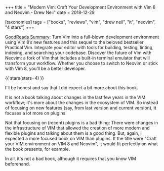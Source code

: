 +++
title = "Modern Vim: Craft Your Development Environment with Vim 8 and Neovim - Drew Neil"
date = 2018-12-29

[taxonomies]
tags = ["books", "reviews", "vim", "drew neil", "it", "neovim", "4 stars"]
+++

[GoodReads Summary](https://www.goodreads.com/book/show/36517607-modern-vim):
Turn Vim into a full-blown development environment using Vim 8’s new features
and this sequel to the beloved bestseller Practical Vim. Integrate your editor
with tools for building, testing, linting, indexing, and searching your
codebase. Discover the future of Vim with Neovim: a fork of Vim that includes
a built-in terminal emulator that will transform your workflow. Whether you
choose to switch to Neovim or stick with Vim 8, you’ll be a better developer.

<!-- more -->

{{ stars(stars=4) }}

I'll be honest and say that I did expect a bit more about this book.

It is not a book talking about changes in the last few years in the VIM
workflow; it's more about the changes in the ecosystem of VIM. So instead of
focusing on new features (say, from last version and current version), it
focuses a lot more on plugins.

Not that focusing on (recent) plugins is a bad thing: There were changes in the
infrastructure of VIM that allowed the creation of more modern and flexible
plugins and talking about them is a good thing. But, again, I expected a more
focused book on VIM than plugins. If the title were "Craft your VIM environment
on VIM 8 and Neovim", it would fit perfectly on what the book presents, for
example.

In all, it's not a bad book, although it requires that you know VIM beforehand.
